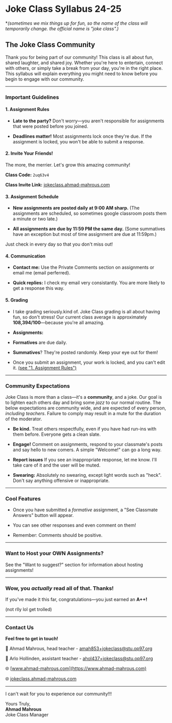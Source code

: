 # Joke Class Syllabus 24-25
**(sometimes we mix things up for fun, so the name of the class will temporarily change. the official name is "joke class".)*  

## The Joke Class Community

Thank you for being part of our community! This class is all about fun, shared laughter, and shared joy. Whether you're here to entertain, connect with others, or simply take a break from your day, you're in the right place. This syllabus will explain everything you might need to know before you begin to engage with our community.  

---

### **Important Guidelines**

#### 1. Assignment Rules

- **Late to the party?** Don't worry—you aren't responsible for assignments that were posted before you joined. 

- **Deadlines matter!** Most assignments lock once they're due. If the assignment is locked, you won't be able to submit a response. 

#### 2. Invite Your Friends! 

The more, the merrier. Let's grow this amazing community! 

**Class Code:** `2uq63v4`

**Class Invite Link:** [jokeclass.ahmad-mahrous.com](https://jokeclass.ahmad-mahrous.com/)


#### 3. Assignment Schedule

- **New assignments are posted daily at 9:00 AM sharp.** (The assignments are scheduled, so sometimes google classroom posts them a minute or two late.)

- **All assignments are due by 11:59 PM the same day.** (Some summatives have an exception but most of time assignment are due at 11:59pm.)

Just check in every day so that you don't miss out! 

#### 4. Communication

- **Contact me:** Use the Private Comments section on assignments or email me (email perferred). 

- **Quick replies:** I check my email very consistantly. You are more likely to get a response this way.


#### 5. Grading 

- I take grading seriously.kind of. Joke Class grading is all about having fun, so don't stress! Our current class average is approximately **108,394/100**—because you're all amazing.

- **Assignments:**  

 - **Formatives** are due daily.  

 - **Summatives**? They're posted randomly. Keep your eye out for them!

- Once you submit an assignment, your work is locked, and you can't edit it. [(see "1. Assignment Rules")](https://jokeclass.ahmad-mahrous.com/syllabus#1-assignment-rules)

---

### **Community Expectations**

Joke Class is more than a class—it's a **community**, and a joke. Our goal is to lighten each others day and bring some *jazz* to our normal routine. The below expectations are community wide, and are expected of every person, *including teachers*. Failure to comply may result in a mute for the duration of the moderator.

- **Be kind.** Treat others respectfully, even if you have had run-ins with them before. Everyone gets a clean slate.

- **Engage!** Comment on assignments, respond to your classmate's posts and say hello to new comers. A simple "Welcome!" can go a long way. 

- **Report issues** If you see an inappropriate response, let me know. I'll take care of it and the user will be muted.

- **Swearing:** Absolutely no swearing, except light words such as "heck". Don't say anything offensive or inappropriate.

---

### **Cool Features**

- Once you have submitted a *formative* assignment, a "See Classmate Answers" button will appear. 

 - You can see other responses and even comment on them! 

 - Remember: Comments should be positive. 

---

### **Want to Host your OWN Assignments?** 

See the "Want to suggest?" section for information about hosting assignments!

---

### **Wow, you** ***actually*** **read all of that. Thanks!**

If you've made it this far, congratulations—you just earned an **A++!** 

(not rlly lol get trolled)

---

### **Contact Us** 

**Feel free to get in touch!**   

📧 Ahmad Mahrous, head teacher - amah853+jokeclass@stu.op97.org

📧 Arlo Hollinden, assistant teacher - ahol437+jokeclass@stu.op97.org 

🌐 [www.ahmad-mahrous.com](https://www.ahmad-mahrous.com) 

🌐 [jokeclass.ahmad-mahrous.com](https://jokeclass.ahmad-mahrous.com) 

---

I can't wait for you to experience our community!!!

Yours Truly,     
**Ahmad Mahrous**   
Joke Class Manager   
